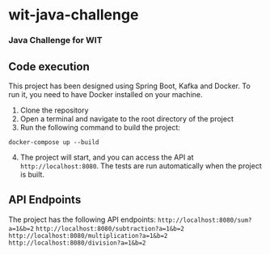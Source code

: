 # wit-java-challenge
### Java Challenge for WIT

## Code execution
This project has been designed using Spring Boot, Kafka and Docker. To run it, you need to have Docker installed on your machine.

1. Clone the repository
2. Open a terminal and navigate to the root directory of the project
3. Run the following command to build the project:
```
docker-compose up --build
```
4. The project will start, and you can access the API at `http://localhost:8080`. The tests are run automatically when the project is built.

## API Endpoints
The project has the following API endpoints:
`http://localhost:8080/sum?a=1&b=2`
`http://localhost:8080/subtraction?a=1&b=2`
`http://localhost:8080/multiplication?a=1&b=2`
`http://localhost:8080/division?a=1&b=2`


